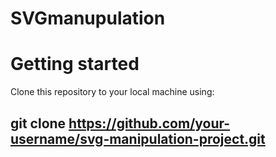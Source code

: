 # SVGmanupulation
# Getting started
Clone this repository to your local machine using:
## git clone https://github.com/your-username/svg-manipulation-project.git

